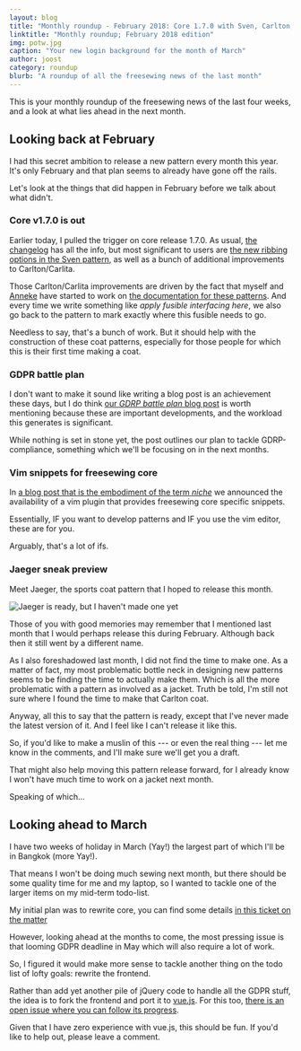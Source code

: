 ```yaml
---
layout: blog
title: "Monthly roundup - February 2018: Core 1.7.0 with Sven, Carlton, and Carlita improvements. Plus GDRP, vim, and Jaeger"
linktitle: "Monthly roundup; February 2018 edition"
img: potw.jpg
caption: "Your new login background for the month of March"
author: joost
category: roundup
blurb: "A roundup of all the freesewing news of the last month"
---
```

This is your monthly roundup of the freesewing news of the last four weeks, and a look at what lies ahead in the next month.

## Looking back at February

I had this secret ambition to release a new pattern every month this year. 
It's only February and that plan seems to already have gone off the rails. 

Let's look at the things that did happen in February before we talk about what didn't.

### Core v1.7.0 is out

Earlier today, I pulled the trigger on core release 1.7.0. 
As usual, [the changelog](https://github.com/freesewing/core/blob/develop/CHANGELOG.md#170)
has all the info, but most significant to users are 
[the new ribbing options in the Sven pattern](/docs/patterns/sven/options#ribbing), as well as 
a bunch of additional improvements to Carlton/Carlita. 

Those Carlton/Carlita improvements are driven by the fact that myself and [Anneke](/showcase/maker/annekecaramin)
have started to work on [the documentation
for these patterns](/docs/patterns/carlton/). 
And every time we write something like *apply fusible interfacing here*, we also go back to the pattern to
mark exactly where this fusible needs to go.

Needless to say, that's a bunch of work. But it should help with the construction of these coat patterns,
especially for those people for which this is their first time making a coat.

### GDPR battle plan

I don't want to make it sound like writing a blog post is an achievement these days, but
I do think [our *GDRP battle plan* blog post](/blog/gdpr-plan) is worth mentioning because
these are important developments, and the workload this generates is significant.

While nothing is set in stone yet, the post outlines our plan to tackle GDRP-compliance, 
something which we'll be focusing on in the next months.


### Vim snippets for freesewing core

In [a blog post that is the embodiment of the term *niche*](/blog/core-vim-snippets) we announced the 
availability of a vim plugin that provides freesewing core specific snippets.

Essentially, IF you want to develop patterns and IF you use the vim editor, these are for you.

Arguably, that's a lot of ifs.

### Jaeger sneak preview

Meet Jaeger, the sports coat pattern that I hoped to release this month.

![Jaeger is ready, but I haven't made one yet](/img/blog/roundup-2018-02/jaeger.png")

Those of you with good memories may remember that I mentioned last month that I would
perhaps release this during February. Although back then it still went by a different name.

As I also foreshadowed last month, I did not find the time
to make one.
As a matter of fact, my most problematic bottle neck in designing new patterns seems to be finding the
time to actually make them. Which is all the more problematic with a pattern as involved as a jacket.
Truth be told, I'm still not sure where I found the time to make that Carlton coat.

Anyway, all this to say that the pattern is ready, except that I've never made the latest version of it. 
And I feel like I can't release it like this.

So, if you'd like to make a muslin of this --- or even the real thing --- let me know in the 
comments, and I'll make sure we'll get you a draft. 

That might also help moving this pattern release forward, for I already know I won't have much time
to work on a jacket next month.

Speaking of which...

## Looking ahead to March

I have two weeks of holiday in March (Yay!) the largest part of which I'll be in Bangkok (more Yay!).

That means I won't be doing much sewing next month, but there should be some quality time for me and my laptop,
so I wanted to tackle one of the larger items on my mid-term todo-list.

My initial plan was to rewrite core, you can find some details 
[in this ticket on the matter](https://github.com/freesewing/core/issues/236)

However, looking ahead at the months to come, the most pressing issue is that looming GDPR deadline in May which
will also require a lot of work.

So, I figured it would make more sense to tackle another thing on the todo list of lofty goals: rewrite the frontend.

Rather than add yet another pile of jQuery code to handle all the GDPR stuff, the idea is to fork the frontend 
and port it to [vue.js](https://vuejs.org/). For this too, [there is an open issue where you can follow its progress](https://github.com/freesewing/site/issues/311).

Given that I have zero experience with vue.js, this should be fun. If you'd like to help out, please leave a comment.
